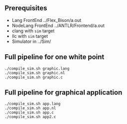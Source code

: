 ## Prerequisites
* Lang FrontEnd ../Flex_Bison/a.out
* NodeLang FrontEnd ../ANTLR/Frontend/a.out
* clang with `sim` target
* llc with `sim` target
* Simulator in ../Sim/

## Full pipeline for one white point
```
./compile_sim.sh graphic.lang
./compile_sim.sh graphic.nl
./compile_sim.sh graphic.c
```
## Full pipeline for graphical application
```
./compile_sim.sh app.lang
./compile_sim.sh app.nl
./compile_sim.sh app.c
./compile_sim.sh app2.c
```
